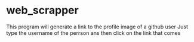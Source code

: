 # web_scrapper
This program will generate a link to the profile image of a github user
Just type the username of the perrson 
ans then click on the link that comes
